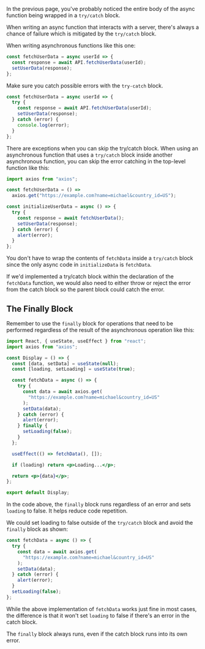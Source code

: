 In the previous page, you've probably noticed the entire body of the async
function being wrapped in a `try/catch` block.

When writing an async function that interacts with a server, there's always a
chance of failure which is mitigated by the `try/catch` block.

When writing asynchronous functions like this one:

```javascript
const fetchUserData = async userId => {
  const response = await API.fetchUserData(userId);
  setUserData(response);
};
```

Make sure you catch possible errors with the `try-catch` block.

```javascript
const fetchUserData = async userId => {
  try {
    const response = await API.fetchUserData(userId);
    setUserData(response);
  } catch (error) {
    console.log(error);
  }
};
```

There are exceptions when you can skip the try/catch block. When using an
asynchronous function that uses a `try/catch` block inside another asynchronous
function, you can skip the error catching in the top-level function like this:

```javascript
import axios from "axios";

const fetchUserData = () =>
  axios.get("https://example.com?name=michael&country_id=US");

const initializeUserData = async () => {
  try {
    const response = await fetchUserData();
    setUserData(response);
  } catch (error) {
    alert(error);
  }
};
```

You don't have to wrap the contents of `fetchData` inside a `try/catch` block
since the only async code in `initializeData` is `fetchData`.

If we'd implemented a try/catch block within the declaration of the `fetchData`
function, we would also need to either throw or reject the error from the catch
block so the parent block could catch the error.

## The Finally Block

Remember to use the `finally` block for operations that need to be performed
regardless of the result of the asynchronous operation like this:

```jsx
import React, { useState, useEffect } from "react";
import axios from "axios";

const Display = () => {
  const [data, setData] = useState(null);
  const [loading, setLoading] = useState(true);

  const fetchData = async () => {
    try {
      const data = await axios.get(
        "https://example.com?name=michael&country_id=US"
      );
      setData(data);
    } catch (error) {
      alert(error);
    } finally {
      setLoading(false);
    }
  };

  useEffect(() => fetchData(), []);

  if (loading) return <p>Loading...</p>;

  return <p>{data}</p>;
};

export default Display;
```

In the code above, the `finally` block runs regardless of an error and sets
`loading` to false. It helps reduce code repetition.

We could set loading to false outside of the `try/catch` block and avoid the
`finally` block as shown:

```jsx
const fetchData = async () => {
  try {
    const data = await axios.get(
      "https://example.com?name=michael&country_id=US"
    );
    setData(data);
  } catch (error) {
    alert(error);
  }
  setLoading(false);
};
```

While the above implementation of `fetchData` works just fine in most cases, the
difference is that it won't set `loading` to false if there's an error in the
catch block.

The `finally` block always runs, even if the catch block runs into its own
error.

